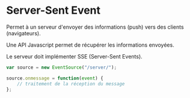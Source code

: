 # Server-Sent Event

Permet à un serveur d'envoyer des informations (push) vers des clients (navigateurs).

Une API Javascript permet de récupérer les informations envoyées.

Le serveur doit implémenter SSE (Server-Sent Events).

```js
var source = new EventSource("/server/");

source.onmessage = function(event) {
    // traitement de la réception du message
};
```
